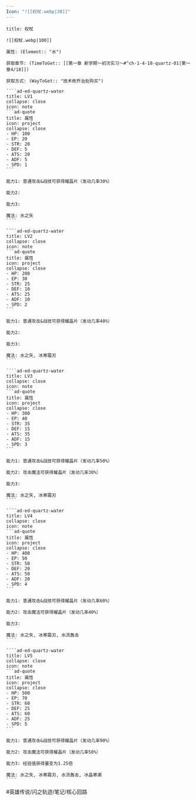 ```yaml
---
Icon: "![[权杖.webp|30]]"
---
```

`````ad-ed-quartz-water
title: 权杖

![[权杖.webp|100]]

属性: (Element:: "水")

获取章节: (TimeToGet:: [[第一章 新学期～初次实习～#^ch-1-4-18-quartz-01|第一章4/18]])

获取方式: (WayToGet:: "技术栋乔治处购买")

````ad-ed-quartz-water
title: LV1
collapse: close
icon: note
```ad-quote
title: 属性
icon: project
collapse: close
- HP: 100
- EP: 20
- STR: 20
- DEF: 5
- ATS: 20
- ADF: 5
- SPD: 1
```

能力1: 普通攻击&战技可获得耀晶片（发动几率30%）

能力2:

能力3:

魔法: 水之矢
````

````ad-ed-quartz-water
title: LV2
collapse: close
icon: note
```ad-quote
title: 属性
icon: project
collapse: close
- HP: 200
- EP: 30
- STR: 25
- DEF: 10
- ATS: 25
- ADF: 10
- SPD: 2
```

能力1: 普通攻击&战技可获得耀晶片（发动几率40%）

能力2:

能力3:

魔法: 水之矢, 冰寒霜刃
````

````ad-ed-quartz-water
title: LV3
collapse: close
icon: note
```ad-quote
title: 属性
icon: project
collapse: close
- HP: 300
- EP: 40
- STR: 35
- DEF: 15
- ATS: 35
- ADF: 15
- SPD: 3
```

能力1: 普通攻击&战技可获得耀晶片（发动几率50%）

能力2: 攻击魔法可获得耀晶片（发动几率30%）

能力3: 

魔法: 水之矢, 冰寒霜刃
````

````ad-ed-quartz-water
title: LV4
collapse: close
icon: note
```ad-quote
title: 属性
icon: project
collapse: close
- HP: 400
- EP: 50
- STR: 50
- DEF: 20
- ATS: 50
- ADF: 20
- SPD: 4
```

能力1: 普通攻击&战技可获得耀晶片（发动几率60%）

能力2: 攻击魔法可获得耀晶片（发动几率40%）

能力3: 

魔法: 水之矢, 冰寒霜刃, 水流轰击
````

````ad-ed-quartz-water
title: LV5
collapse: close
icon: note
```ad-quote
title: 属性
icon: project
collapse: close
- HP: 500
- EP: 70
- STR: 60
- DEF: 25
- ATS: 60
- ADF: 25
- SPD: 5
```

能力1: 普通攻击&战技可获得耀晶片（发动几率90%）

能力2: 攻击魔法可获得耀晶片（发动几率50%）

能力3: 经验值获得量变为1.25倍

魔法: 水之矢, 冰寒霜刃, 水流轰击, 冰晶寒潮
````
`````

#英雄传说/闪之轨迹/笔记/核心回路 